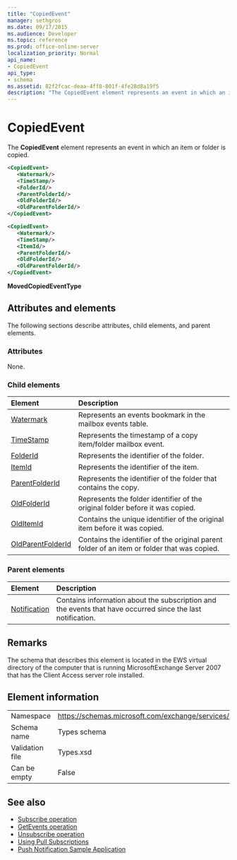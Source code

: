 ```yaml
---
title: "CopiedEvent"
manager: sethgros
ms.date: 09/17/2015
ms.audience: Developer
ms.topic: reference
ms.prod: office-online-server
localization_priority: Normal
api_name:
- CopiedEvent
api_type:
- schema
ms.assetid: 82f2fcac-deaa-4ff8-801f-4fe28d8a19f5
description: "The CopiedEvent element represents an event in which an item or folder is copied."
---
```


# CopiedEvent

The **CopiedEvent** element represents an event in which an item or folder is copied. 
  
```xml
<CopiedEvent>
   <Watermark/>
   <TimeStamp/>
   <FolderId/>
   <ParentFolderId/>
   <OldFolderId/>
   <OldParentFolderId/>
</CopiedEvent>
```

```xml
<CopiedEvent>
   <Watermark/>
   <TimeStamp/>
   <ItemId/>
   <ParentFolderId/>
   <OldFolderId/>
   <OldParentFolderId/>
</CopiedEvent>
```

**MovedCopiedEventType**

## Attributes and elements

The following sections describe attributes, child elements, and parent elements.
  
### Attributes

None.
  
### Child elements

|**Element**|**Description**|
|:-----|:-----|
|[Watermark](watermark.md) <br/> |Represents an events bookmark in the mailbox events table.  <br/> |
|[TimeStamp](timestamp.md) <br/> |Represents the timestamp of a copy item/folder mailbox event.  <br/> |
|[FolderId](folderid.md) <br/> |Represents the identifier of the folder.  <br/> |
|[ItemId](itemid.md) <br/> |Represents the identifier of the item.  <br/> |
|[ParentFolderId](parentfolderid.md) <br/> |Represents the identifier of the folder that contains the copy.  <br/> |
|[OldFolderId](oldfolderid.md) <br/> |Represents the folder identifier of the original folder before it was copied.  <br/> |
|[OldItemId](olditemid.md) <br/> |Contains the unique identifier of the original item before it was copied.  <br/> |
|[OldParentFolderId](oldparentfolderid.md) <br/> |Contains the identifier of the original parent folder of an item or folder that was copied.  <br/> |
   
### Parent elements

|**Element**|**Description**|
|:-----|:-----|
|[Notification](notification-ex15websvcsotherref.md) <br/> |Contains information about the subscription and the events that have occurred since the last notification.  <br/> |
   
## Remarks

The schema that describes this element is located in the EWS virtual directory of the computer that is running MicrosoftExchange Server 2007 that has the Client Access server role installed.
  
## Element information

|||
|:-----|:-----|
|Namespace  <br/> |https://schemas.microsoft.com/exchange/services/2006/types  <br/> |
|Schema name  <br/> |Types schema  <br/> |
|Validation file  <br/> |Types.xsd  <br/> |
|Can be empty  <br/> |False  <br/> |
   
## See also

- [Subscribe operation](subscribe-operation.md) 
- [GetEvents operation](getevents-operation.md) 
- [Unsubscribe operation](unsubscribe-operation.md)
- [Using Pull Subscriptions](http://msdn.microsoft.com/library/f956bc0e-2b25-4613-966b-54c65456897c%28Office.15%29.aspx) 
- [Push Notification Sample Application](http://msdn.microsoft.com/library/db1f8523-fa44-483f-bdb6-ab5939b52eee%28Office.15%29.aspx)

